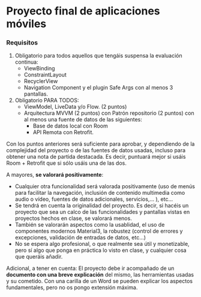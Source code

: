 
<h1>Proyecto final de aplicaciones móviles</h1> 
<h3> Requisitos </h3>

 1. Obligatorio para todos aquellos que tengáis suspensa la evaluación continua:
	 - ViewBinding
	 - ConstraintLayout
	 - RecyclerView
	 - Navigation Component y el plugin Safe Args con al menos 3 pantallas.
 2. Obligatorio PARA TODOS:
	 - ViewModel, LiveData y/o Flow. (2 puntos)
	 - Arquitectura MVVM (2 puntos) con Patrón repositorio (2 puntos) con al menos una
fuente de datos de las siguientes:
		 - Base de datos local con Room
		 - API Remota con Retrofit.

Con los puntos anteriores será suficiente para aprobar, y dependiendo de la complejidad del
proyecto o de las fuentes de datos usadas, incluso para obtener una nota de partida destacada.
Es decir, puntuará mejor si usáis Room + Retrofit que si sólo usáis una de las dos.

A mayores, **se valorará positivamente**:
 - Cualquier otra funcionalidad será valorada positivamente (uso de menús para facilitar la navegación, inclusión de contenido multimedia como audio o vídeo, fuentes de datos adicionales, servicios,… ), etc…
 - Se tendrá en cuenta la originalidad del proyecto. Es decir, si hacéis un proyecto que sea un calco de las funcionalidades y pantallas vistas en proyectos hechos en clase, se valorará menos.
 - También se valorarán aspectos como la usablidad, el uso de componentes modernos Material3, la robustez (control de errores y excepciones, validación de entradas de datos, etc…)
 - No se espera algo profesional, o que realmente sea útil y monetizable, pero sí algo que ponga en práctica lo visto en clase, y cualquier cosa que queráis añadir.

Adicional, a tener en cuenta:
El proyecto debe ir acompañado de un **documento con una breve explicación** del mismo, las herramientas usadas y su cometido. Con una carilla de un Word se pueden explicar los aspectos fundamentales, pero no os pongo extensión máxima.
